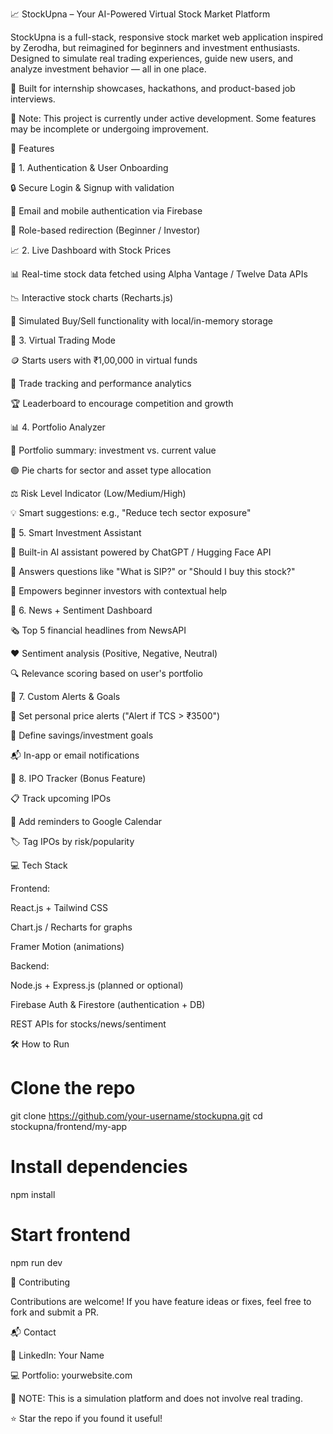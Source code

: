 📈 StockUpna – Your AI-Powered Virtual Stock Market Platform

StockUpna is a full-stack, responsive stock market web application inspired by Zerodha, but reimagined for beginners and investment enthusiasts. Designed to simulate real trading experiences, guide new users, and analyze investment behavior — all in one place.

🚀 Built for internship showcases, hackathons, and product-based job interviews.

🧪 Note: This project is currently under active development. Some features may be incomplete or undergoing improvement.

🌟 Features

🧩 1. Authentication & User Onboarding

🔒 Secure Login & Signup with validation

🔐 Email and mobile authentication via Firebase

👤 Role-based redirection (Beginner / Investor)

📈 2. Live Dashboard with Stock Prices

📊 Real-time stock data fetched using Alpha Vantage / Twelve Data APIs

📉 Interactive stock charts (Recharts.js)

💸 Simulated Buy/Sell functionality with local/in-memory storage

🧠 3. Virtual Trading Mode

🪙 Starts users with ₹1,00,000 in virtual funds

📃 Trade tracking and performance analytics

🏆 Leaderboard to encourage competition and growth

📊 4. Portfolio Analyzer

🧮 Portfolio summary: investment vs. current value

🟢 Pie charts for sector and asset type allocation

⚖️ Risk Level Indicator (Low/Medium/High)

💡 Smart suggestions: e.g., "Reduce tech sector exposure"

🤖 5. Smart Investment Assistant

💬 Built-in AI assistant powered by ChatGPT / Hugging Face API

🧠 Answers questions like "What is SIP?" or "Should I buy this stock?"

🤝 Empowers beginner investors with contextual help

📰 6. News + Sentiment Dashboard

🗞️ Top 5 financial headlines from NewsAPI

❤️ Sentiment analysis (Positive, Negative, Neutral)

🔍 Relevance scoring based on user's portfolio

🔔 7. Custom Alerts & Goals

🔔 Set personal price alerts ("Alert if TCS > ₹3500")

🎯 Define savings/investment goals

📬 In-app or email notifications

📅 8. IPO Tracker (Bonus Feature)

📋 Track upcoming IPOs

📆 Add reminders to Google Calendar

🏷️ Tag IPOs by risk/popularity

💻 Tech Stack

Frontend:

React.js + Tailwind CSS

Chart.js / Recharts for graphs

Framer Motion (animations)

Backend:

Node.js + Express.js (planned or optional)

Firebase Auth & Firestore (authentication + DB)

REST APIs for stocks/news/sentiment



🛠️ How to Run

# Clone the repo
git clone https://github.com/your-username/stockupna.git
cd stockupna/frontend/my-app 

# Install dependencies
npm install

# Start frontend
npm run dev

🤝 Contributing

Contributions are welcome! If you have feature ideas or fixes, feel free to fork and submit a PR.

📬 Contact

💼 LinkedIn: Your Name

💻 Portfolio: yourwebsite.com

🚨 NOTE: This is a simulation platform and does not involve real trading.

⭐️ Star the repo if you found it useful!
